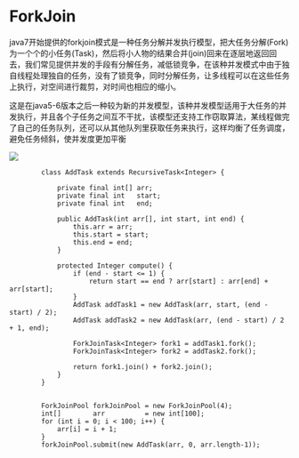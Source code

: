 

 ForkJoin
==

java7开始提供的forkjoin模式是一种任务分解并发执行模型，把大任务分解(Fork)为一个个的小任务(Task)，然后将小人物的结果合并(join)回来在逐层地返回回去，我们常见提供并发的手段有分解任务，减低锁竞争，在该种并发模式中由于独自线程处理独自的任务，没有了锁竞争，同时分解任务，让多线程可以在这些任务上执行，对空间进行裁剪，对时间也相应的缩小。

这是在java5-6版本之后一种较为新的并发模型，该种并发模型适用于大任务的并发执行，并且各个子任务之间互不干扰，该模型还支持工作窃取算法，某线程做完了自己的任务队列，还可以从其他队列里获取任务来执行，这样均衡了任务调度，避免任务倾斜，使并发度更加平衡


![](http://cdn2.infoqstatic.com/statics_s1_20160622-0236/resource/articles/fork-join-introduction/zh/resources/21.png)


```
		class AddTask extends RecursiveTask<Integer> {

			private final int[] arr;
			private final int   start;
			private final int   end;

			public AddTask(int arr[], int start, int end) {
				this.arr = arr;
				this.start = start;
				this.end = end;
			}

			protected Integer compute() {
				if (end - start <= 1) {
					return start == end ? arr[start] : arr[end] + arr[start];
				}
				AddTask addTask1 = new AddTask(arr, start, (end - start) / 2);
				AddTask addTask2 = new AddTask(arr, (end - start) / 2 + 1, end);

				ForkJoinTask<Integer> fork1 = addTask1.fork();
				ForkJoinTask<Integer> fork2 = addTask2.fork();

				return fork1.join() + fork2.join();
			}
		}


		ForkJoinPool forkJoinPool = new ForkJoinPool(4);
		int[]        arr          = new int[100];
		for (int i = 0; i < 100; i++) {
			arr[i] = i + 1;
		}
		forkJoinPool.submit(new AddTask(arr, 0, arr.length-1));

```


